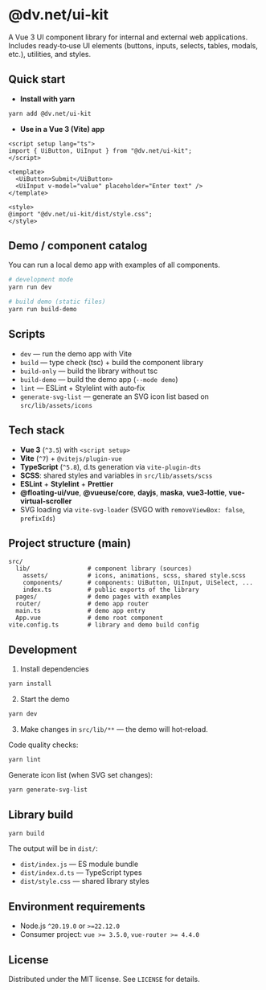 # @dv.net/ui-kit

A Vue 3 UI component library for internal and external web applications. Includes ready‑to‑use UI elements (buttons, inputs, selects, tables, modals, etc.), utilities, and styles.

## Quick start

- **Install with yarn**
```bash
yarn add @dv.net/ui-kit
```

- **Use in a Vue 3 (Vite) app**
```vue
<script setup lang="ts">
import { UiButton, UiInput } from "@dv.net/ui-kit";
</script>

<template>
  <UiButton>Submit</UiButton>
  <UiInput v-model="value" placeholder="Enter text" />
</template>

<style>
@import "@dv.net/ui-kit/dist/style.css";
</style>
```

## Demo / component catalog

You can run a local demo app with examples of all components.
```bash
# development mode
yarn run dev

# build demo (static files)
yarn run build-demo
```

## Scripts

- `dev` — run the demo app with Vite
- `build` — type check (tsc) + build the component library
- `build-only` — build the library without tsc
- `build-demo` — build the demo app (`--mode demo`)
- `lint` — ESLint + Stylelint with auto‑fix
- `generate-svg-list` — generate an SVG icon list based on `src/lib/assets/icons`

## Tech stack

- **Vue 3** (`^3.5`) with `<script setup>`
- **Vite** (`^7`) + `@vitejs/plugin-vue`
- **TypeScript** (`^5.8`), d.ts generation via `vite-plugin-dts`
- **SCSS**: shared styles and variables in `src/lib/assets/scss`
- **ESLint** + **Stylelint** + **Prettier**
- **@floating-ui/vue**, **@vueuse/core**, **dayjs**, **maska**, **vue3-lottie**, **vue-virtual-scroller**
- SVG loading via `vite-svg-loader` (SVGO with `removeViewBox: false`, `prefixIds`)

## Project structure (main)

```
src/
  lib/                # component library (sources)
    assets/           # icons, animations, scss, shared style.scss
    components/       # components: UiButton, UiInput, UiSelect, ...
    index.ts          # public exports of the library
  pages/              # demo pages with examples
  router/             # demo app router
  main.ts             # demo app entry
  App.vue             # demo root component
vite.config.ts        # library and demo build config
```

## Development

1) Install dependencies
```bash
yarn install
```
2) Start the demo
```bash
yarn dev
```
3) Make changes in `src/lib/**` — the demo will hot‑reload.

Code quality checks:
```bash
yarn lint
```

Generate icon list (when SVG set changes):
```bash
yarn generate-svg-list
```

## Library build

```bash
yarn build
```
The output will be in `dist/`:
- `dist/index.js` — ES module bundle
- `dist/index.d.ts` — TypeScript types
- `dist/style.css` — shared library styles

## Environment requirements

- Node.js `^20.19.0` or `>=22.12.0`
- Consumer project: `vue >= 3.5.0`, `vue-router >= 4.4.0`

## License

Distributed under the MIT license. See `LICENSE` for details.
